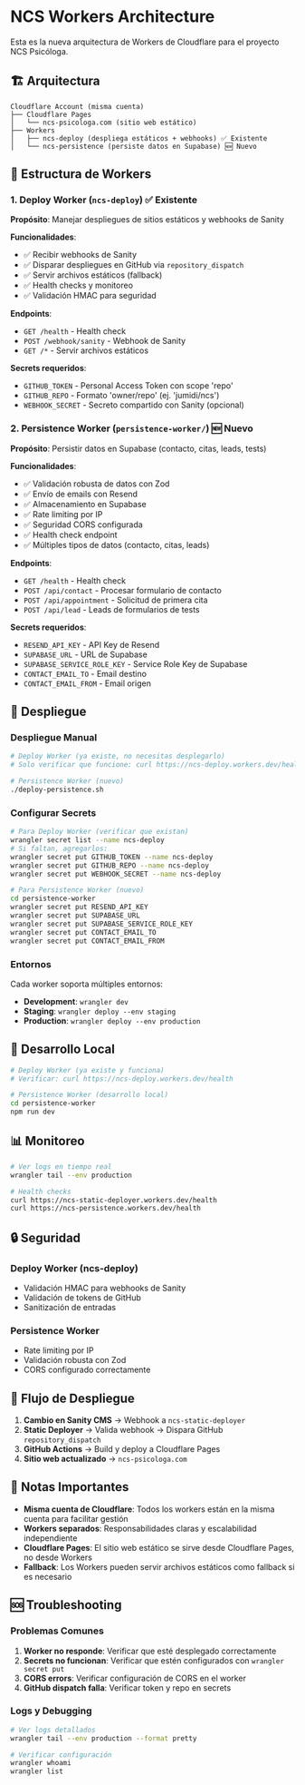 # NCS Workers Architecture

Esta es la nueva arquitectura de Workers de Cloudflare para el proyecto NCS Psicóloga.

## 🏗️ Arquitectura

```
Cloudflare Account (misma cuenta)
├── Cloudflare Pages
│   └── ncs-psicologa.com (sitio web estático)
├── Workers
│   ├── ncs-deploy (despliega estáticos + webhooks) ✅ Existente
│   └── ncs-persistence (persiste datos en Supabase) 🆕 Nuevo
```

## 📁 Estructura de Workers

### 1. Deploy Worker (`ncs-deploy`) ✅ Existente

**Propósito**: Manejar despliegues de sitios estáticos y webhooks de Sanity

**Funcionalidades**:
- ✅ Recibir webhooks de Sanity
- ✅ Disparar despliegues en GitHub via `repository_dispatch`
- ✅ Servir archivos estáticos (fallback)
- ✅ Health checks y monitoreo
- ✅ Validación HMAC para seguridad

**Endpoints**:
- `GET /health` - Health check
- `POST /webhook/sanity` - Webhook de Sanity
- `GET /*` - Servir archivos estáticos

**Secrets requeridos**:
- `GITHUB_TOKEN` - Personal Access Token con scope 'repo'
- `GITHUB_REPO` - Formato 'owner/repo' (ej. 'jumidi/ncs')
- `WEBHOOK_SECRET` - Secreto compartido con Sanity (opcional)

### 2. Persistence Worker (`persistence-worker/`) 🆕 Nuevo

**Propósito**: Persistir datos en Supabase (contacto, citas, leads, tests)

**Funcionalidades**:
- ✅ Validación robusta de datos con Zod
- ✅ Envío de emails con Resend
- ✅ Almacenamiento en Supabase
- ✅ Rate limiting por IP
- ✅ Seguridad CORS configurada
- ✅ Health check endpoint
- ✅ Múltiples tipos de datos (contacto, citas, leads)

**Endpoints**:
- `GET /health` - Health check
- `POST /api/contact` - Procesar formulario de contacto
- `POST /api/appointment` - Solicitud de primera cita
- `POST /api/lead` - Leads de formularios de tests

**Secrets requeridos**:
- `RESEND_API_KEY` - API Key de Resend
- `SUPABASE_URL` - URL de Supabase
- `SUPABASE_SERVICE_ROLE_KEY` - Service Role Key de Supabase
- `CONTACT_EMAIL_TO` - Email destino
- `CONTACT_EMAIL_FROM` - Email origen

## 🚀 Despliegue

### Despliegue Manual

```bash
# Deploy Worker (ya existe, no necesitas desplegarlo)
# Solo verificar que funcione: curl https://ncs-deploy.workers.dev/health

# Persistence Worker (nuevo)
./deploy-persistence.sh
```

### Configurar Secrets

```bash
# Para Deploy Worker (verificar que existan)
wrangler secret list --name ncs-deploy
# Si faltan, agregarlos:
wrangler secret put GITHUB_TOKEN --name ncs-deploy
wrangler secret put GITHUB_REPO --name ncs-deploy
wrangler secret put WEBHOOK_SECRET --name ncs-deploy

# Para Persistence Worker (nuevo)
cd persistence-worker
wrangler secret put RESEND_API_KEY
wrangler secret put SUPABASE_URL
wrangler secret put SUPABASE_SERVICE_ROLE_KEY
wrangler secret put CONTACT_EMAIL_TO
wrangler secret put CONTACT_EMAIL_FROM
```

### Entornos

Cada worker soporta múltiples entornos:
- **Development**: `wrangler dev`
- **Staging**: `wrangler deploy --env staging`
- **Production**: `wrangler deploy --env production`

## 🔧 Desarrollo Local

```bash
# Deploy Worker (ya existe y funciona)
# Verificar: curl https://ncs-deploy.workers.dev/health

# Persistence Worker (desarrollo local)
cd persistence-worker
npm run dev
```

## 📊 Monitoreo

```bash
# Ver logs en tiempo real
wrangler tail --env production

# Health checks
curl https://ncs-static-deployer.workers.dev/health
curl https://ncs-persistence.workers.dev/health
```

## 🔒 Seguridad

### Deploy Worker (ncs-deploy)
- Validación HMAC para webhooks de Sanity
- Validación de tokens de GitHub
- Sanitización de entradas

### Persistence Worker
- Rate limiting por IP
- Validación robusta con Zod
- CORS configurado correctamente

## 🔄 Flujo de Despliegue

1. **Cambio en Sanity CMS** → Webhook a `ncs-static-deployer`
2. **Static Deployer** → Valida webhook → Dispara GitHub `repository_dispatch`
3. **GitHub Actions** → Build y deploy a Cloudflare Pages
4. **Sitio web actualizado** → `ncs-psicologa.com`

## 📝 Notas Importantes

- **Misma cuenta de Cloudflare**: Todos los workers están en la misma cuenta para facilitar gestión
- **Workers separados**: Responsabilidades claras y escalabilidad independiente
- **Cloudflare Pages**: El sitio web estático se sirve desde Cloudflare Pages, no desde Workers
- **Fallback**: Los Workers pueden servir archivos estáticos como fallback si es necesario

## 🆘 Troubleshooting

### Problemas Comunes

1. **Worker no responde**: Verificar que esté desplegado correctamente
2. **Secrets no funcionan**: Verificar que estén configurados con `wrangler secret put`
3. **CORS errors**: Verificar configuración de CORS en el worker
4. **GitHub dispatch falla**: Verificar token y repo en secrets

### Logs y Debugging

```bash
# Ver logs detallados
wrangler tail --env production --format pretty

# Verificar configuración
wrangler whoami
wrangler list
```
